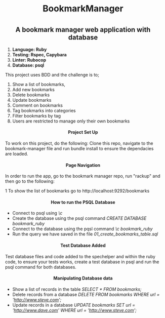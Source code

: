 <h1 align="center">BookmarkManager<h1>
<h2 align="center">A bookmark manager web application with database</h2>

1. **Language: Ruby**
2. **Testing: Rspec, Capybara**
3. **Linter: Rubocop**
4. **Database: psql**

This project uses BDD and the challenge is to;

1. Show a list of bookmarks, 
2. Add new bookmarks
3. Delete bookmarks
4. Update bookmarks
5. Comment on bookmarks
6. Tag bookmarks into categories
7. Filter bookmarks by tag
8. Users are restricted to manage only their own bookmarks

<h4 align="center">Project Set Up</h4>

To work on this project, do the following: Clone this repo, navigate to the bookmark-manager file and run bundle install to ensure the dependacies are loaded. 

<h4 align="center">Page Navigation</h4>

In order to run the app, go to the bookmark manager repo, run "rackup" and then go to the following:

1 To show the list of bookmarks go to http://localhost:9292/bookmarks

<h4 align="center">How to run the PSQL Database</h4>

* Connect to psql using *\c*
* Create the database using the psql command *CREATE DATABASE bookmark_ruby*
* Connect to the database using the pqsl command *\c bookmark_ruby*
* Run the query we have saved in the file *01_create_bookmarks_table.sql*

<h4 align="center">Test Database Added</h4>

Test database files and code added to the spechelper and within the ruby code, to ensure your tests works, create a test database in psql and run the psql command for both databases.

<h4 align="center">Manipulating Database data</h4>

* Show a list of records in the table *SELECT * FROM bookmarks;*
* Delete records from a database *DELETE FROM bookmarks WHERE url = 'http://www.steve.com';*
* Update records in a database *UPDATE bookmarks SET url = 'http://www.dave.com' WHERE url = 'http://www.steve.com';*
